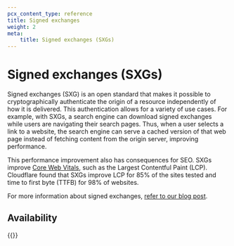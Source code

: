 ```yaml
---
pcx_content_type: reference
title: Signed exchanges
weight: 2
meta:
    title: Signed exchanges (SXGs)
---
```


# Signed exchanges (SXGs)

Signed exchanges (SXG) is an open standard that makes it possible to cryptographically authenticate the origin of a resource independently of how it is delivered. This authentication allows for a variety of use cases. For example, with SXGs, a search engine can download signed exchanges while users are navigating their search pages. Thus, when a user selects a link to a website, the search engine can serve a cached version of that web page instead of fetching content from the origin server, improving performance.

This performance improvement also has consequences for SEO. SXGs improve [Core Web Vitals](/analytics/web-analytics/understanding-web-analytics/core-web-vitals/), such as the Largest Contentful Paint (LCP). Cloudflare found that SXGs improve LCP for 85% of the sites tested and time to first byte (TTFB) for 98% of websites.

For more information about signed exchanges, [refer to our blog post](https://blog.cloudflare.com/automatic-signed-exchanges/).

## Availability

{{<feature-table id="speed.automatic_signed_exchanges">}}